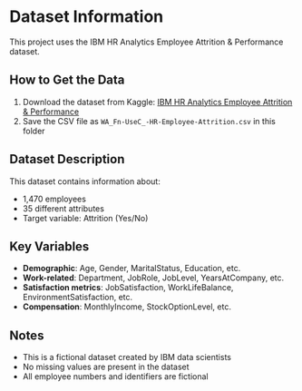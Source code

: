 # Dataset Information

This project uses the IBM HR Analytics Employee Attrition & Performance dataset.

## How to Get the Data

1. Download the dataset from Kaggle: [IBM HR Analytics Employee Attrition & Performance](https://www.kaggle.com/datasets/pavansubhasht/ibm-hr-analytics-attrition-dataset)
2. Save the CSV file as `WA_Fn-UseC_-HR-Employee-Attrition.csv` in this folder

## Dataset Description

This dataset contains information about:
- 1,470 employees
- 35 different attributes
- Target variable: Attrition (Yes/No)

## Key Variables

- **Demographic**: Age, Gender, MaritalStatus, Education, etc.
- **Work-related**: Department, JobRole, JobLevel, YearsAtCompany, etc.
- **Satisfaction metrics**: JobSatisfaction, WorkLifeBalance, EnvironmentSatisfaction, etc.
- **Compensation**: MonthlyIncome, StockOptionLevel, etc.

## Notes

- This is a fictional dataset created by IBM data scientists
- No missing values are present in the dataset
- All employee numbers and identifiers are fictional
